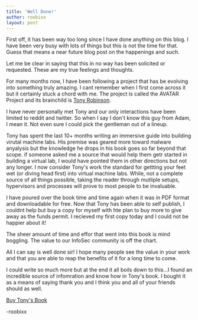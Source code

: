 ```yaml
---
title: 'Well Done!'
author: roobixx
layout: post
---
```


First off, it has been way too long since I have done anything on this blog. I have been very busy with lots of things but this is not the time for that. Guess that means a near future blog post on the happenings and such.

Let me be clear in saying that this in no way has been solicited or requested. These are my true feelings and thoughts.

For many months now, I have been following a project that has be evolving into something truly amazing. I cant remember when I first come across it but it certainly stuck a chord with me. The project is called the AVATAR Project and its brainchild is [Tony Robinson](https://twitter.com/da_667).

I have never personally met Tony and our only interactions have been limited to reddit and twitter. So when I say I don't know this guy from Adam, I mean it. Not even sure I could pick the gentleman out of a lineup. 

Tony has spent the last 10+ months writing an immersive guide into building virutal machine labs. His premise was geared more toward malware anyalysis but the knowledge he drops in his book goes so far beyond that scope. if someone asked me a source that would help them getr started in building a virtual lab, I would have pointed them in other directions but not any longer. I now consider Tony's work the standard for gettting your feet wet (or diving head first) into virtual machine labs. While, not a complete source of all things possible, taking the reader through mutliple setups, hypervisors and processes will prove to most people to be invaluable. 

I have poured over the book time and time again when it was in PDF format and downloadable for free. Now that Tony has been able to self publish, I couldnt help but buy a copy for myself with hte plan to buy more to give away as the funds permit. I recieved my first copy today and I could not be happier about it! 

The sheer amount of time and effor that went into this book is mind boggling. The value to our InfoSec community is off the chart. 

All I can say is well done sir! I hope many people see the value in your work and that you are able to reap the benefits of it for a long time to come. 

I could write so much more but at the end it all boils down to this...I found an incredible source of infomration and know how in Tony's book. I bought it as a means of saying thank you and I think you and all of your friends should as well. 

[Buy Tony's Book](https://www.amazon.com/Building-Virtual-Machine-Labs-Hands/dp/1546932631/ref=sr_1_1?ie=UTF8&qid=1497310341&sr=8-1&keywords=building+a+virtual+machine+lab)

-roobixx



